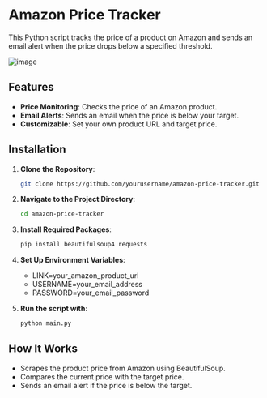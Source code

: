 # Amazon Price Tracker

This Python script tracks the price of a product on Amazon and sends an email alert when the price drops below a specified threshold.


![image](https://github.com/user-attachments/assets/8c167f8f-7409-4385-b205-87ef22e5e288)


## Features

- **Price Monitoring**: Checks the price of an Amazon product.
- **Email Alerts**: Sends an email when the price is below your target.
- **Customizable**: Set your own product URL and target price.

## Installation

1. **Clone the Repository**:

   ```bash
   git clone https://github.com/yourusername/amazon-price-tracker.git
2. **Navigate to the Project Directory**:
   ```bash
   cd amazon-price-tracker
3. **Install Required Packages**:
   ```bash
   pip install beautifulsoup4 requests
4. **Set Up Environment Variables**:
   - LINK=your_amazon_product_url
   - USERNAME=your_email_address
   - PASSWORD=your_email_password
5. **Run the script with**:
   ```bash
   python main.py

## How It Works
- Scrapes the product price from Amazon using BeautifulSoup.
- Compares the current price with the target price.
- Sends an email alert if the price is below the target.
